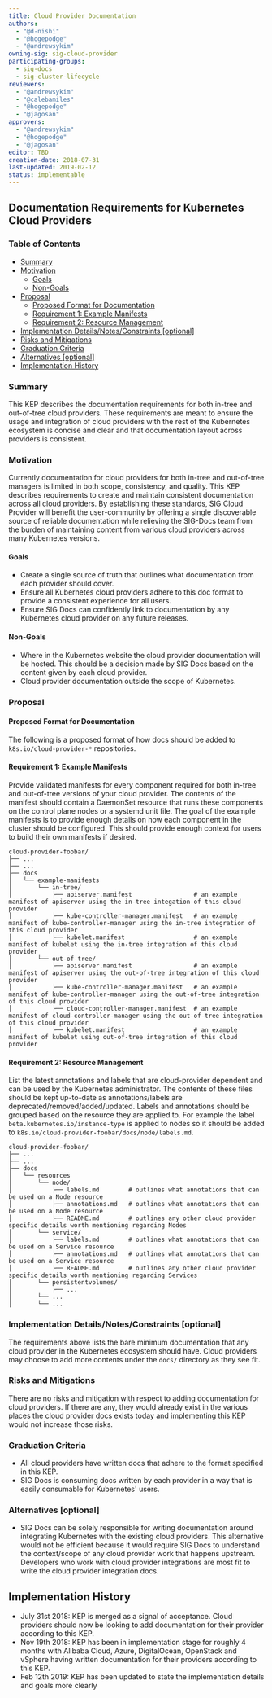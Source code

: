 ```yaml
---
title: Cloud Provider Documentation
authors:
  - "@d-nishi"
  - "@hogepodge"
  - "@andrewsykim"
owning-sig: sig-cloud-provider
participating-groups:
  - sig-docs
  - sig-cluster-lifecycle
reviewers:
  - "@andrewsykim"
  - "@calebamiles"
  - "@hogepodge"
  - "@jagosan"
approvers:
  - "@andrewsykim"
  - "@hogepodge"
  - "@jagosan"
editor: TBD
creation-date: 2018-07-31
last-updated: 2019-02-12
status: implementable
---
```


## Documentation Requirements for Kubernetes Cloud Providers

### Table of Contents

<!-- toc -->
  - [Summary](#summary)
  - [Motivation](#motivation)
    - [Goals](#goals)
    - [Non-Goals](#non-goals)
  - [Proposal](#proposal)
    - [Proposed Format for Documentation](#proposed-format-for-documentation)
    - [Requirement 1: Example Manifests](#requirement-1-example-manifests)
    - [Requirement 2: Resource Management](#requirement-2-resource-management)
  - [Implementation Details/Notes/Constraints [optional]](#implementation-detailsnotesconstraints-optional)
  - [Risks and Mitigations](#risks-and-mitigations)
  - [Graduation Criteria](#graduation-criteria)
  - [Alternatives [optional]](#alternatives-optional)
- [Implementation History](#implementation-history)
<!-- /toc -->

### Summary
This KEP describes the documentation requirements for both in-tree and out-of-tree cloud providers.
These requirements are meant to ensure the usage and integration of cloud providers with the rest of the Kubernetes ecosystem is concise and clear and that documentation layout across providers is consistent.

### Motivation
Currently documentation for cloud providers for both in-tree and out-of-tree managers is limited in both scope, consistency, and quality. This KEP describes requirements to create and maintain consistent documentation across all cloud providers. By establishing these standards, SIG Cloud Provider will benefit the user-community by offering a single discoverable source of reliable documentation while relieving the SIG-Docs team from the burden of maintaining content from various cloud providers across many Kubernetes versions.

#### Goals

* Create a single source of truth that outlines what documentation from each provider should cover.
* Ensure all Kubernetes cloud providers adhere to this doc format to provide a consistent experience for all users.
* Ensure SIG Docs can confidently link to documentation by any Kubernetes cloud provider on any future releases.

#### Non-Goals

* Where in the Kubernetes website the cloud provider documentation will be hosted. This should be a decision made by SIG Docs based on the content given by each cloud provider.
* Cloud provider documentation outside the scope of Kubernetes.

### Proposal

#### Proposed Format for Documentation

The following is a proposed format of how docs should be added to `k8s.io/cloud-provider-*` repositories.

#### Requirement 1: Example Manifests

Provide validated manifests for every component required for both in-tree and out-of-tree versions of your cloud provider. The contents of the manifest should contain a DaemonSet resource that runs these components on the control plane nodes or a systemd unit file. The goal of the example manifests is to provide enough details on how each component in the cluster should be configured. This should provide enough context for users to build their own manifests if desired.

```
cloud-provider-foobar/
├── ...
├── ...
├── docs
│   └── example-manifests
│       └── in-tree/
│           ├── apiserver.manifest                 # an example manifest of apiserver using the in-tree integation of this cloud provider
│           ├── kube-controller-manager.manifest   # an example manifest of kube-controller-manager using the in-tree integration of this cloud provider
│           ├── kubelet.manifest                   # an example manifest of kubelet using the in-tree integration of this cloud provider
│       └── out-of-tree/
│           ├── apiserver.manifest                 # an example manifest of apiserver using the out-of-tree integration of this cloud provider
│           ├── kube-controller-manager.manifest   # an example manifest of kube-controller-manager using the out-of-tree integration of this cloud provider
│           ├── cloud-controller-manager.manifest  # an example manifest of cloud-controller-manager using the out-of-tree integration of this cloud provider
│           ├── kubelet.manifest                   # an example manifest of kubelet using out-of-tree integration of this cloud provider
```

#### Requirement 2: Resource Management

List the latest annotations and labels that are cloud-provider dependent and can be used by the Kubernetes administrator. The contents of these files should be kept up-to-date as annotations/labels are deprecated/removed/added/updated. Labels and annotations should be grouped based on the resource they are applied to. For example the label `beta.kubernetes.io/instance-type` is applied to nodes so it should be added to `k8s.io/cloud-provider-foobar/docs/node/labels.md`.

```
cloud-provider-foobar/
├── ...
├── ...
├── docs
│   └── resources
│       └── node/
│           ├── labels.md        # outlines what annotations that can be used on a Node resource
│           ├── annotations.md   # outlines what annotations that can be used on a Node resource
│           ├── README.md        # outlines any other cloud provider specific details worth mentioning regarding Nodes
│       └── service/
│           ├── labels.md        # outlines what annotations that can be used on a Service resource
│           ├── annotations.md   # outlines what annotations that can be used on a Service resource
│           ├── README.md        # outlines any other cloud provider specific details worth mentioning regarding Services
│       └── persistentvolumes/
│           ├── ...
│       └── ...
│       └── ...
```

### Implementation Details/Notes/Constraints [optional]

The requirements above lists the bare minimum documentation that any cloud provider in the Kubernetes ecosystem should have. Cloud providers may choose to add more contents under the `docs/` directory as they see fit.

### Risks and Mitigations

There are no risks and mitigation with respect to adding documentation for cloud providers. If there are any, they would already exist in the various places the cloud provider docs exists today and implementing this KEP would not increase those risks.

### Graduation Criteria

* All cloud providers have written docs that adhere to the format specified in this KEP.
* SIG Docs is consuming docs written by each provider in a way that is easily consumable for Kubernetes' users.

### Alternatives [optional]

* SIG Docs can be solely responsible for writing documentation around integrating Kubernetes with the existing cloud providers. This alternative would not be efficient because it would require SIG Docs to understand the context/scope of any cloud provider work that happens upstream. Developers who work with cloud provider integrations are most fit to write the cloud provider integration docs.

## Implementation History

- July 31st 2018: KEP is merged as a signal of acceptance. Cloud providers should now be looking to add documentation for their provider according to this KEP.
- Nov 19th 2018: KEP has been in implementation stage for roughly 4 months with Alibaba Cloud, Azure, DigitalOcean, OpenStack and vSphere having written documentation for their providers according to this KEP.
- Feb 12th 2019: KEP has been updated to state the implementation details and goals more clearly

